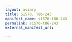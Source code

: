 ```yaml
---
layout: aviary
title: S1576, T86-243
manifest_name: s1576-t86-243
permalink: s1576-t86-243
external_manifest_url: 

---
```

<!-- Add an essay or interpretive material below this line,
using HTML or markdown.  Do not modify this file above this line -->
